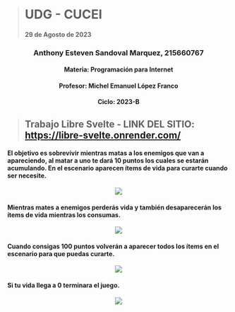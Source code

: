 > # UDG - CUCEI 
> #### 29 de Agosto de 2023
### <p align="center"> Anthony Esteven Sandoval Marquez, 215660767</p>
#### <p align="center"> Materia: Programación para Internet </p>
#### <p align="center"> Profesor: Michel Emanuel López Franco </p>
#### <p align="center"> Ciclo: 2023-B </p>

> ## Trabajo Libre Svelte - LINK DEL SITIO: https://libre-svelte.onrender.com/

#### El objetivo es sobrevivir mientras matas a los enemigos que van a apareciendo, al matar a uno te dará 10 puntos los cuales se estarán acumulando. En el escenario aparecen ítems de vida para curarte cuando ser necesite.
<p align="center"> <img src="https://github.com/Zaikron/PROGINT_LIBRE_SVELTE/blob/main/game.gif"/> </p>

#### Mientras mates a enemigos perderás vida y también desaparecerán los ítems de vida mientras los consumas.
<p align="center"> <img src="https://github.com/Zaikron/PROGINT_LIBRE_SVELTE/blob/main/c2.PNG"/> </p>

#### Cuando consigas 100 puntos volverán a aparecer todos los ítems en el escenario para que puedas curarte.
<p align="center"> <img src="https://github.com/Zaikron/PROGINT_LIBRE_SVELTE/blob/main/c3.PNG"/> </p>

#### Si tu vida llega a 0 terminara el juego.
<p align="center"> <img src="https://github.com/Zaikron/PROGINT_LIBRE_SVELTE/blob/main/c1.PNG"/> </p>

